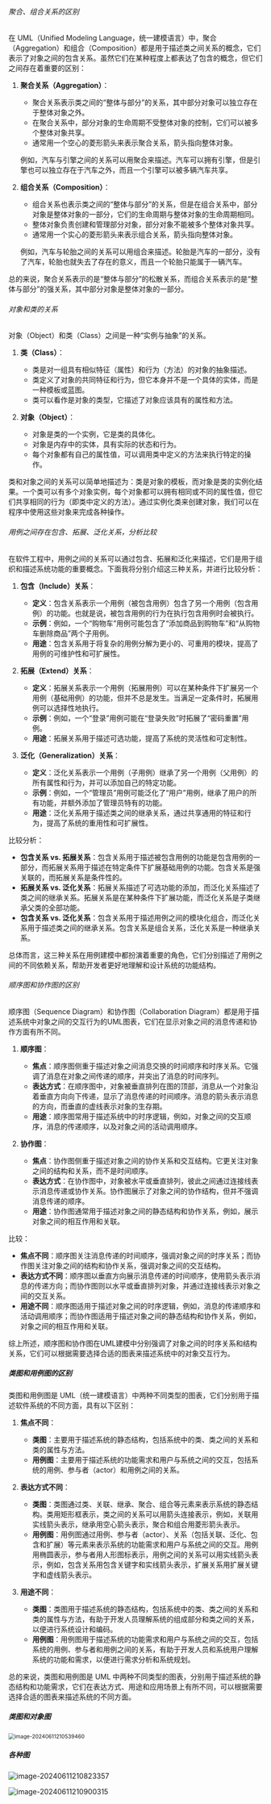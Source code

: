 ###### 聚合、组合关系的区别

在 UML（Unified Modeling Language，统一建模语言）中，聚合（Aggregation）和组合（Composition）都是用于描述类之间关系的概念，它们表示了对象之间的包含关系。虽然它们在某种程度上都表达了包含的概念，但它们之间存在着重要的区别：

1. **聚合关系（Aggregation）**：
   - 聚合关系表示类之间的“整体与部分”的关系，其中部分对象可以独立存在于整体对象之外。
   - 在聚合关系中，部分对象的生命周期不受整体对象的控制，它们可以被多个整体对象共享。
   - 通常用一个空心的菱形箭头来表示聚合关系，箭头指向整体对象。

   例如，汽车与引擎之间的关系可以用聚合来描述。汽车可以拥有引擎，但是引擎也可以独立存在于汽车之外，而且一个引擎可以被多辆汽车共享。

2. **组合关系（Composition）**：
   - 组合关系也表示类之间的“整体与部分”的关系，但是在组合关系中，部分对象是整体对象的一部分，它们的生命周期与整体对象的生命周期相同。
   - 整体对象负责创建和管理部分对象，部分对象不能被多个整体对象共享。
   - 通常用一个实心的菱形箭头来表示组合关系，箭头指向整体对象。

   例如，汽车与轮胎之间的关系可以用组合来描述。轮胎是汽车的一部分，没有了汽车，轮胎也就失去了存在的意义，而且一个轮胎只能属于一辆汽车。

总的来说，聚合关系表示的是“整体与部分”的松散关系，而组合关系表示的是“整体与部分”的强关系，其中部分对象是整体对象的一部分。





###### 对象和类的关系

对象（Object）和类（Class）之间是一种“实例与抽象”的关系。

1. **类（Class）**：
   - 类是对一组具有相似特征（属性）和行为（方法）的对象的抽象描述。
   - 类定义了对象的共同特征和行为，但它本身并不是一个具体的实体，而是一种模板或蓝图。
   - 类可以看作是对象的类型，它描述了对象应该具有的属性和方法。

2. **对象（Object）**：
   - 对象是类的一个实例，它是类的具体化。
   - 对象是内存中的实体，具有实际的状态和行为。
   - 每个对象都有自己的属性值，可以调用类中定义的方法来执行特定的操作。

类和对象之间的关系可以简单地描述为：类是对象的模板，而对象是类的实例化结果。一个类可以有多个对象实例，每个对象都可以拥有相同或不同的属性值，但它们共享相同的行为（即类中定义的方法）。通过实例化类来创建对象，我们可以在程序中使用这些对象来完成各种操作。





###### 用例之间存在包含、拓展、泛化关系，分析比较

在软件工程中，用例之间的关系可以通过包含、拓展和泛化来描述，它们是用于组织和描述系统功能的重要概念。下面我将分别介绍这三种关系，并进行比较分析：

1. **包含（Include）关系**：
   - **定义**：包含关系表示一个用例（被包含用例）包含了另一个用例（包含用例）的功能。也就是说，被包含用例的行为在执行包含用例时会被执行。
   - **示例**：例如，一个“购物车”用例可能包含了“添加商品到购物车”和“从购物车删除商品”两个子用例。
   - **用途**：包含关系用于将复杂的用例分解为更小的、可重用的模块，提高了用例的可维护性和可扩展性。

2. **拓展（Extend）关系**：
   - **定义**：拓展关系表示一个用例（拓展用例）可以在某种条件下扩展另一个用例（基础用例）的功能，但并不总是发生。当满足一定条件时，拓展用例可以选择性地执行。
   - **示例**：例如，一个“登录”用例可能在“登录失败”时拓展了“密码重置”用例。
   - **用途**：拓展关系用于描述可选功能，提高了系统的灵活性和可定制性。

3. **泛化（Generalization）关系**：
   - **定义**：泛化关系表示一个用例（子用例）继承了另一个用例（父用例）的所有属性和行为，并可以添加自己的特定功能。
   - **示例**：例如，一个“管理员”用例可能泛化了“用户”用例，继承了用户的所有功能，并额外添加了管理员特有的功能。
   - **用途**：泛化关系用于描述类之间的继承关系，通过共享通用的特征和行为，提高了系统的重用性和可扩展性。

比较分析：
- **包含关系 vs. 拓展关系**：包含关系用于描述被包含用例的功能是包含用例的一部分，而拓展关系用于描述在特定条件下扩展基础用例的功能。包含关系是强关联的，而拓展关系是条件性的。
- **拓展关系 vs. 泛化关系**：拓展关系描述了可选功能的添加，而泛化关系描述了类之间的继承关系。拓展关系是在某种条件下扩展功能，而泛化关系是子类继承父类的全部功能。
- **包含关系 vs. 泛化关系**：包含关系用于描述用例之间的模块化组合，而泛化关系用于描述类之间的继承关系。包含关系是组合关系，泛化关系是一种继承关系。

总体而言，这三种关系在用例建模中都扮演着重要的角色，它们分别描述了用例之间的不同依赖关系，帮助开发者更好地理解和设计系统的功能结构。





###### 顺序图和协作图的区别

顺序图（Sequence Diagram）和协作图（Collaboration Diagram）都是用于描述系统中对象之间的交互行为的UML图表，它们在显示对象之间的消息传递和协作方面有所不同。

1. **顺序图**：
   - **焦点**：顺序图侧重于描述对象之间消息交换的时间顺序和时序关系。它强调了消息在对象之间传递的顺序，并突出了消息的时间序列。
   - **表达方式**：在顺序图中，对象被垂直排列在图的顶部，消息从一个对象沿着垂直方向向下传递，显示了消息传递的时间顺序。消息的箭头表示消息的方向，而垂直的虚线表示对象的生存期。
   - **用途**：顺序图常用于描述系统中的时序逻辑，例如，对象之间的交互顺序，消息的传递顺序，以及对象之间的活动调用顺序。

2. **协作图**：
   - **焦点**：协作图侧重于描述对象之间的协作关系和交互结构。它更关注对象之间的结构和关系，而不是时间顺序。
   - **表达方式**：在协作图中，对象被水平或垂直排列，彼此之间通过连接线表示消息传递或协作关系。协作图展示了对象之间的协作结构，但并不强调消息传递的顺序。
   - **用途**：协作图通常用于描述对象之间的静态结构和协作关系，例如，展示对象之间的相互作用和关联。

比较：
- **焦点不同**：顺序图关注消息传递的时间顺序，强调对象之间的时序关系；而协作图关注对象之间的结构和协作关系，强调对象之间的交互结构。
- **表达方式不同**：顺序图以垂直方向展示消息传递的时间顺序，使用箭头表示消息的传递方向；而协作图则以水平或垂直排列对象，并通过连接线表示对象之间的交互关系。
- **用途不同**：顺序图适用于描述对象之间的时序逻辑，例如，消息的传递顺序和活动调用顺序；而协作图适用于描述对象之间的静态结构和协作关系，例如，对象之间的相互作用和关联。

综上所述，顺序图和协作图在UML建模中分别强调了对象之间的时序关系和结构关系，它们可以根据需要选择合适的图表来描述系统中的对象交互行为。

##### 类图和用例图的区别

类图和用例图是 UML（统一建模语言）中两种不同类型的图表，它们分别用于描述软件系统的不同方面，具有以下区别：

1. **焦点不同**：
   - **类图**：主要用于描述系统的静态结构，包括系统中的类、类之间的关系和类的属性与方法。
   - **用例图**：主要用于描述系统的功能需求和用户与系统之间的交互，包括系统的用例、参与者（actor）和用例之间的关系。

2. **表达方式不同**：
   - **类图**：类图通过类、关联、继承、聚合、组合等元素来表示系统的静态结构。类用矩形框表示，类之间的关系可以用箭头连接表示，例如，关联用实线箭头表示，继承用空心箭头表示，聚合和组合用菱形箭头表示。
   - **用例图**：用例图通过用例、参与者（actor）、关系（包括关联、泛化、包含和扩展）等元素来表示系统的功能需求和用户与系统之间的交互。用例用椭圆表示，参与者用人形图标表示，用例之间的关系可以用实线箭头表示，例如，包含关系用包含关键字和实线箭头表示，扩展关系用扩展关键字和虚线箭头表示。

3. **用途不同**：
   - **类图**：类图用于描述系统的静态结构，包括系统中的类、类之间的关系和类的属性与方法，有助于开发人员理解系统的组成部分和类之间的关系，以便进行系统设计和编码。
   - **用例图**：用例图用于描述系统的功能需求和用户与系统之间的交互，包括系统的用例、参与者和用例之间的关系，有助于开发人员和系统用户理解系统的功能和需求，以便进行需求分析和系统规划。

总的来说，类图和用例图是 UML 中两种不同类型的图表，分别用于描述系统的静态结构和功能需求，它们在表达方式、用途和应用场景上有所不同，可以根据需要选择合适的图表来描述系统的不同方面。



##### 类图和对象图

<img src="./assets/image-20240611210539460.png" alt="image-20240611210539460" style="zoom:75%;" />



##### 各种图

![image-20240611210823357](./assets/image-20240611210823357.png)

![image-20240611210900315](./assets/image-20240611210900315.png)
